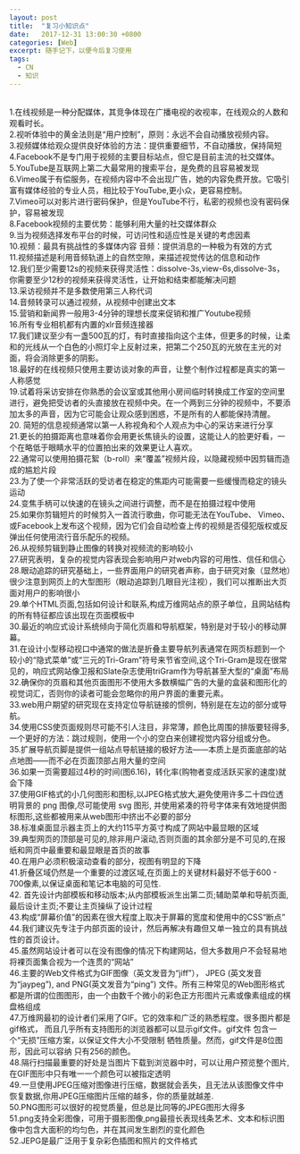```yaml
---
layout: post
title:  "复习小知识点"
date:   2017-12-31 13:00:30 +0800
categories: [Web]
excerpt: 随手记下，以便今后复习使用
tags:
  - CN
  - 知识
---
```


<br>1.在线视频是一种分配媒体，其竞争体现在广播电视的收视率，在线观众的人数和观看时长。
<br>2.视听体验中的黄金法则是“用户控制”，原则：永远不会自动播放视频内容。
<br>3.视频媒体给观众提供良好体验的方法：提供重要细节，不自动播放，保持简短
<br>4.Facebook不是专门用于视频的主要目标站点，但它是目前主流的社交媒体。
<br>5.YouTube是互联网上第二大最常用的搜索平台，是免费的且容易被发现
<br>6.Vimeo属于有偿服务，在视频内容中不会出现广告，她的内容免费开放。它吸引富有媒体经验的专业人员，相比较于YouTube,更小众，更容易控制。
<br>7.Vimeo可以对影片进行密码保护，但是YouTube不行，私密的视频也没有密码保护，容易被发现
<br>8.Facebook视频的主要优势：能够利用大量的社交媒体群众
<br>9.当为视频选择发布平台的时候，可访问性和适应性是关键的考虑因素
<br>10.视频：最具有挑战性的多媒体内容
     音频：提供消息的一种极为有效的方式
<br>11.视频描述是利用音频轨道上的自然空隙，来描述视觉传达的信息和动作
<br>12.我们至少需要12s的视频来获得灵活性：dissolve-3s,view-6s,dissolve-3s，你需要至少12秒的视频来获得灵活性，让开始和结束都能解决问题
<br>13.采访视频并不是多数使用第三人称代词
<br>14.音频转录可以通过视频，从视频中创建出文本
<br>15.营销和新闻界一般用3-4分钟的理想长度来促销和推广Youtube视频
<br>16.所有专业相机都有内置的xlr音频连接器
<br>17.我们建议至少有一盏500瓦的灯，有时直接指向这个主体，但更多的时候，让柔和的光线从一个白色的小照灯伞上反射过来，把第二个250瓦的光放在主光的对面，将会消除更多的阴影。
<br>18.最好的在线视频只使用主要访谈对象的声音，让整个制作过程都是真实的第一人称感觉
<br>19.试着将采访安排在你熟悉的会议室或其他用小房间临时转换成工作室的空间里进行，避免把受访者的头直接放在视频中央。在一个两到三分钟的视频中，不要添加太多的声音，因为它可能会让观众感到困惑，不是所有的人都能保持清醒。
<br>20. 简短的信息视频通常以第一人称视角和个人观点为中心的采访来进行分享
<br>21.更长的拍摄距离也意味着你会用更长焦镜头的设置，这能让人的脸更好看，一个在略低于眼睛水平的位置拍出来的效果更让人喜欢。
<br>22.通常可以使用拍摄花絮（b-roll）来“覆盖”视频片段，以隐藏视频中因剪辑而造成的尴尬片段
<br>23.为了使一个非常活跃的受访者在稳定的焦距内可能需要一些缓慢而稳定的镜头运动
<br>24.变焦手柄可以快速的在镜头之间进行调整，而不是在拍摄过程中使用
<br>25.如果你剪辑短片的时候剪入一首流行歌曲，你可能无法在YouTube、 Vimeo、或Facebook上发布这个视频，因为它们会自动检查上传的视频是否侵犯版权或反弹出任何使用流行音乐配乐的视频。
<br>26.从视频剪辑到静止图像的转换对视频流的影响较小
<br>27.研究表明，复杂的视觉内容表现会影响用户对web内容的可用性、信任和信心
<br>28.眼动追踪的研究基础上，一些界面用户的研究者声称，由于研究对象（显然地）很少注意到网页上的大型图形（眼动追踪到几眼目光注视），我们可以推断出大页面对用户的影响很小
<br>29.单个HTML页面,包括如何设计和联系,构成万维网站点的原子单位，且网站结构的所有特征都应该出现在页面模板中
<br>30.最近的响应式设计系统倾向于简化页眉和导航框架，特别是对于较小的移动屏幕。
<br>31.在设计小型移动视口中通常的做法是折叠主要导航列表通常在网页标题到一个较小的“隐式菜单”或“三元的Tri-Gram”符号来节省空间,这个Tri-Gram是现在很常见的，响应式网站像卫报和Slate杂志使用triGram作为导航甚至大型的“桌面”布局
<br>32.确保你的页眉和其他页面图形不使用大多数横幅广告的大量的盒装和图形化的视觉词汇，否则你的读者可能会忽略你的用户界面的重要元素。
<br>33.web用户期望的研究现在支持定位导航链接的惯例，特别是在左边的部分或导航。
<br>34.使用CSS使页面规则尽可能不引人注目，非常薄，颜色比周围的排版要轻得多,一个更好的方法：跳过规则，使用一个小的空白来创建视觉内容分组或分色。
<br>35.扩展导航页脚是提供一组站点导航链接的极好方法——本质上是页面底部的站点地图——而不必在页面顶部占用大量的空间
<br>36.如果一页需要超过4秒的时间(图6.16)，转化率(购物者变成活跃买家的速度)就会下降
<br>37.使用GIF格式的小几何图形和图标,以JPEG格式放大,避免使用许多二十四位透明背景的 png 图像,尽可能使用 svg 图形, 并使用紧凑的符号字体来有效地提供图标图形,这些都被用来从web图形中挤出不必要的部分
<br>38.标准桌面显示器主页上的大约115平方英寸构成了网站中最显眼的区域
<br>39.典型网页的顶部是可见的,除非用户滚动,否则页面的其余部分是不可见的,在报纸和网页中最重要和最显眼是首页的故事
<br>40.在用户必须积极滚动查看的部分，视图有明显的下降
<br>41.折叠区域仍然是一个重要的过渡区域,在页面上的关键材料最好不低于600 - 700像素,以保证桌面和笔记本电脑的可见性.
<br>42. 首先设计内部模板和移动版本;从内部模板派生出第二页;辅助菜单和导航页面,最后设计主页;不要让主页操纵了设计过程
<br>43.构成“屏幕价值”的因素在很大程度上取决于屏幕的宽度和使用中的CSS“断点”
<br>44.我们建议先专注于内部页面的设计，然后再解决有趣但又单一独立的具有挑战性的首页设计。
<br>45.虽然网站设计者可以在没有图像的情况下构建网站，但大多数用户不会轻易地将裸页面集合视为一个连贯的“网站”
<br>46.主要的Web文件格式为GIF图像（英文发音为“jiff”）， JPEG (英文发音为“jaypeg”), and PNG(英文发音为“ping”) 文件。所有三种常见的Web图形格式都是所谓的位图图形，由一个由数千个微小的彩色正方形图片元素或像素组成的棋盘格组成
<br>47.万维网最初的设计者们采用了GIF。它的效率和广泛的熟悉程度。很多图片都是gif格式， 而且几乎所有支持图形的浏览器都可以显示gif文件。gif文件 包含一个“无损”压缩方案，以保证文件大小不受限制 牺牲质量。然而，gif文件是8位图形，因此可以容纳 只有256的颜色。
<br>48.隔行扫描最重要的好处是当图片下载到浏览器中时，可以让用户预览整个图片,在GIF图形中只有唯一一个颜色可以被指定透明
<br>49.一旦使用JPEG压缩对图像进行压缩，数据就会丢失，且无法从该图像文件中恢复数据,你用JPEG压缩图片压缩的越多，你的质量就越差.
<br>50.PNG图形可以很好的视觉质量，但总是比同等的JPEG图形大得多
<br>51.png支持全彩图像，可用于摄影图像,png最擅长表现线条艺术、文本和标识图像中包含大面积的均匀色，并在其间发生剧烈的变化颜色
<br>52.JEPG是最广泛用于复杂彩色插图和照片的文件格式
